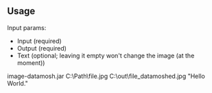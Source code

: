 ## Usage

Input params:
- Input (required)
- Output (required)
- Text (optional; leaving it empty won't change the image (at the moment))

image-datamosh.jar C:\\Path\\file.jpg C:\\out\\file_datamoshed.jpg "Hello World."